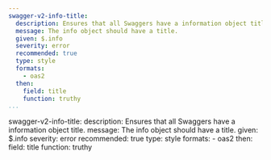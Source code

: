 ```yaml
---
swagger-v2-info-title:
  description: Ensures that all Swaggers have a information object title.
  message: The info object should have a title.
  given: $.info
  severity: error
  recommended: true
  type: style
  formats:
    - oas2
  then:
    field: title
    function: truthy
...
```

swagger-v2-info-title:
  description: Ensures that all Swaggers have a information object title.
  message: The info object should have a title.
  given: $.info
  severity: error
  recommended: true
  type: style
  formats:
    - oas2
  then:
    field: title
    function: truthy
